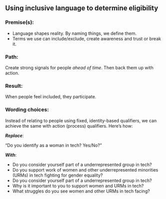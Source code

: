 ## Using inclusive language to determine eligibility

### Premise(s):

* Language shapes reality. By naming things, we define them.
* Terms we use can include/exclude, create awareness and trust or break it.

### Path:

Create strong signals for people _ahead of time_. Then back them up with action.

### Result:
When people feel included, they participate.

### Wording choices:

Instead of relating to people using fixed, identity-based qualifiers, we can achieve the same with action (process) qualifiers. Here’s how:

_**Replace**_:

“Do you identify as a woman in tech? Yes/No?”

_**With**_:

* Do you consider yourself part of a underrepresented group in tech?
* Do you support work of women and other underrepresented minorities (URMs) in tech fighting for gender equality?
* Do you consider yourself part of a underrepresented group in tech?
* Why is it important to you to support women and URMs in tech?
* What struggles do you see women and other URMs in tech facing?
